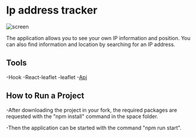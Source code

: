 # Ip address tracker

![screen](https://imgur.com/Zt9Ln15)

The application allows you to see your own IP information and position. You can also find information and location by searching for an IP address.

## Tools
 -Hook
 -React-leaflet
 -leaflet
 -[Api](https://ip-api.com)
  
## How to Run a Project

-After downloading the project in your fork, the required packages are requested with the "npm install" command in the space folder.

-Then the application can be started with the command "npm run start".
